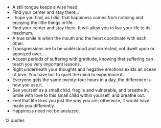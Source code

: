  - A still tongue keeps a wise head.
 - Find your center and stay there...
 - I hope you find, as I did, that happiness comes from noticing and enjoying the little things in life.
 - Find your center and stay there. It will allow you to live your life to its maximum.
 - A true smile is when the mouth and the heart coordinate with each other.
 - Transgressions are to be understood and corrected, not dwelt upon or agonized over.
 - Accept periods of suffering with gratitude, knowing that suffering can teach you very important lessons.
 - Right underneath your thoughts and negative emotions exists an ocean of love. You have but to quiet the mind to experience it.
 - Everyone gets the same twenty-four hours in a day, the difference is how you use it.
 - See yourself as a small child, fragile and vulnerable, and breathe in. Smile with love to this small child within yourself, and breathe out.
 - Feel that life likes you just the way you are; otherwise, it would have made you differently.
 - Happiness need not be analyzed.

12 quotes